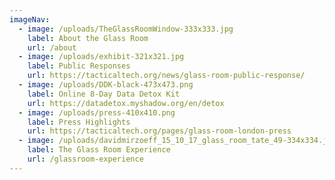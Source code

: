 ```yaml
---
imageNav:
  - image: /uploads/TheGlassRoomWindow-333x333.jpg
    label: About the Glass Room
    url: /about
  - image: /uploads/exhibit-321x321.jpg
    label: Public Responses
    url: https://tacticaltech.org/news/glass-room-public-response/
  - image: /uploads/DDK-black-473x473.png
    label: Online 8-Day Data Detox Kit
    url: https://datadetox.myshadow.org/en/detox
  - image: /uploads/press-410x410.png
    label: Press Highlights
    url: https://tacticaltech.org/pages/glass-room-london-press
  - image: /uploads/davidmirzoeff_15_10_17_glass_room_tate_49-334x334.jpg
    label: The Glass Room Experience
    url: /glassroom-experience
---
```


